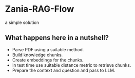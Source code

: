 # Zania-RAG-Flow
a simple solution 

## What happens here in a nutshell?
* Parse PDF using a suitable method.
* Build knowledge chunks.
* Create embeddings for the chunks.
* In test time use suitable distance metric to retrieve chunks.
* Prepare the context and question and pass to LLM.
